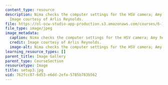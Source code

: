 ```yaml
---
content_type: resource
description: Nima checks the computer settings for the HSV camera; Amy heats the metal.
  Image courtesy of Arlis Reynolds.
file: https://ol-ocw-studio-app-production.s3.amazonaws.com/courses/6-163-strobe-project-laboratory-fall-2005/762fcc876d53e6dd2efa5785b783b562_setup3.jpg
file_type: image/jpeg
image_metadata:
  caption: Nima checks the computer settings for the HSV camera; Amy heats the metal.
  credit: Image courtesy of Arlis Reynolds.
  image-alt: Nima checks the computer settings for the HSV camera; Amy heats
learning_resource_types: []
parent_title: Image Gallery
parent_type: CourseSection
resourcetype: Image
title: setup3.jpg
uid: 762fcc87-6d53-e6dd-2efa-5785b783b562
---
```

